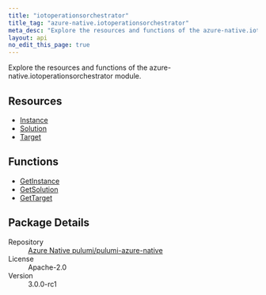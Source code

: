 ```yaml
---
title: "iotoperationsorchestrator"
title_tag: "azure-native.iotoperationsorchestrator"
meta_desc: "Explore the resources and functions of the azure-native.iotoperationsorchestrator module."
layout: api
no_edit_this_page: true
---
```


<!-- WARNING: this file was generated by Pulumi Docs Generator. -->
<!-- Do not edit by hand unless you're certain you know what you are doing! -->

Explore the resources and functions of the azure-native.iotoperationsorchestrator module.

<h2 id="resources">Resources</h2>
<ul class="api">
    <li><a href="instance/" title="Instance">Instance</a></li>
    <li><a href="solution/" title="Solution">Solution</a></li>
    <li><a href="target/" title="Target">Target</a></li>
</ul>

<h2 id="functions">Functions</h2>
<ul class="api">
    <li><a href="getinstance/" title="GetInstance">GetInstance</a></li>
    <li><a href="getsolution/" title="GetSolution">GetSolution</a></li>
    <li><a href="gettarget/" title="GetTarget">GetTarget</a></li>
</ul>

<h2 id="package-details">Package Details</h2>
<dl class="package-details">
	<dt>Repository</dt>
	<dd><a href="https://github.com/pulumi/pulumi-azure-native">Azure Native pulumi/pulumi-azure-native</a></dd>
	<dt>License</dt>
	<dd>Apache-2.0</dd>
	<dt>Version</dt>
	<dd>3.0.0-rc1</dd>
</dl>

